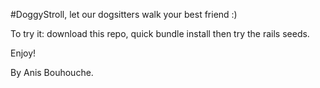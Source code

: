 #DoggyStroll, let our dogsitters walk your best friend :)

To try it: download this repo, quick bundle install then try the rails seeds.

Enjoy!

By Anis Bouhouche.
